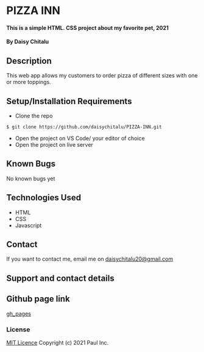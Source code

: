 # PIZZA INN
#### This is a simple HTML. CSS project about my favorite pet, 2021
#### By  Daisy Chitalu
## Description
This web app allows my customers to order pizza of different sizes with one or more toppings. 
## Setup/Installation Requirements
* Clone the repo
```
$ git clone https://github.com/daisychitalu/PIZZA-INN.git
```
* Open  the project on VS Code/ your editor of choice
* Open the project on live server
## Known Bugs
No known bugs yet
## Technologies Used
* HTML
* CSS
* Javascript
## Contact
If you want to contact me, email me on daisychitalu20@gmail.com
## Support and contact details
## Github page link
[gh_pages](https://daisychitalu.github.io/PIZZA-INN/)
### License
[MIT Licence](https://choosealicense.com/licenses/mit/)
Copyright (c) 2021 Paul Inc.